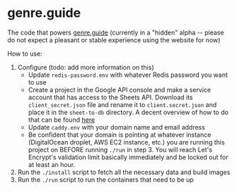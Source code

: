 # genre.guide
The code that powers [genre.guide](https://genre.guide) (currently in a "hidden" alpha -- please do not expect a pleasant or stable experience using the website for now)


How to use:
1. Configure (todo: add more information on this)
    * Update `redis-password.env` with whatever Redis password you want to use
    * Create a project in the Google API console and make a service account that has access to the Sheets API. Download its `client_secret.json` file and rename it to `client.secret.json` and place it in the `sheet-to-db` directory. A decent overview of how to do that can be found [here](https://www.youtube.com/watch?v=vISRn5qFrkM)
    * Update `caddy.env` with your domain name and email address
    * Be confident that your domain is pointing at whatever instance (DigitalOcean droplet, AWS EC2 instance, etc.) you are running this project on BEFORE running `./run` in step 3. You will reach Let's Encrypt's validation limit basically immediately and be locked out for at least an hour.
2. Run the `./install` script to fetch all the necessary data and build images
3. Run the `./run` script to run the containers that need to be up
